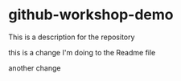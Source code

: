 # github-workshop-demo
This is a description for the repository

this is a change I'm doing to the Readme file

another change
